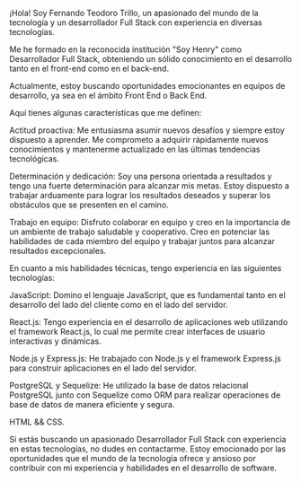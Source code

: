 
¡Hola! Soy Fernando Teodoro Trillo, un apasionado del mundo de la tecnología y un desarrollador Full Stack con experiencia en diversas tecnologías.

Me he formado en la reconocida institución "Soy Henry" como Desarrollador Full Stack, obteniendo un sólido conocimiento en el desarrollo tanto en el front-end como en el back-end.

Actualmente, estoy buscando oportunidades emocionantes en equipos de desarrollo, ya sea en el ámbito Front End o Back End.

Aquí tienes algunas características que me definen:

Actitud proactiva: Me entusiasma asumir nuevos desafíos y siempre estoy dispuesto a aprender. Me comprometo a adquirir rápidamente nuevos conocimientos y mantenerme actualizado en las últimas tendencias tecnológicas.

Determinación y dedicación: Soy una persona orientada a resultados y tengo una fuerte determinación para alcanzar mis metas. Estoy dispuesto a trabajar arduamente para lograr los resultados deseados y superar los obstáculos que se presenten en el camino.

Trabajo en equipo: Disfruto colaborar en equipo y creo en la importancia de un ambiente de trabajo saludable y cooperativo. Creo en potenciar las habilidades de cada miembro del equipo y trabajar juntos para alcanzar resultados excepcionales.

En cuanto a mis habilidades técnicas, tengo experiencia en las siguientes tecnologías:

JavaScript: Domino el lenguaje JavaScript, que es fundamental tanto en el desarrollo del lado del cliente como en el lado del servidor.

React.js: Tengo experiencia en el desarrollo de aplicaciones web utilizando el framework React.js, lo cual me permite crear interfaces de usuario interactivas y dinámicas.

Node.js y Express.js: He trabajado con Node.js y el framework Express.js para construir aplicaciones en el lado del servidor.

PostgreSQL y Sequelize: He utilizado la base de datos relacional PostgreSQL junto con Sequelize como ORM para realizar operaciones de base de datos de manera eficiente y segura.

HTML && CSS.

Si estás buscando un apasionado Desarrollador Full Stack con experiencia en estas tecnologías, no dudes en contactarme. Estoy emocionado por las oportunidades que el mundo de la tecnología ofrece y ansioso por contribuir con mi experiencia y habilidades en el desarrollo de software.


